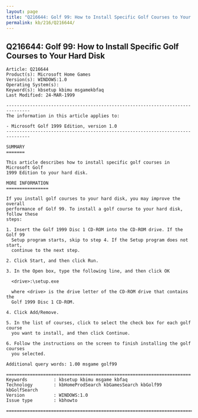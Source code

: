 ```yaml
---
layout: page
title: "Q216644: Golf 99: How to Install Specific Golf Courses to Your Hard Disk"
permalink: kb/216/Q216644/
---
```


## Q216644: Golf 99: How to Install Specific Golf Courses to Your Hard Disk

	Article: Q216644
	Product(s): Microsoft Home Games
	Version(s): WINDOWS:1.0
	Operating System(s): 
	Keyword(s): kbsetup kbimu msgamekbfaq
	Last Modified: 24-MAR-1999
	
	-------------------------------------------------------------------------------
	The information in this article applies to:
	
	- Microsoft Golf 1999 Edition, version 1.0 
	-------------------------------------------------------------------------------
	
	SUMMARY
	=======
	
	This article describes how to install specific golf courses in Microsoft Golf
	1999 Edition to your hard disk.
	
	MORE INFORMATION
	================
	
	If you install golf courses to your hard disk, you may improve the overall
	performance of Golf 99. To install a golf course to your hard disk, follow these
	steps:
	
	1. Insert the Golf 1999 Disc 1 CD-ROM into the CD-ROM drive. If the Golf 99
	  Setup program starts, skip to step 4. If the Setup program does not start,
	  continue to the next step.
	
	2. Click Start, and then click Run.
	
	3. In the Open box, type the following line, and then click OK
	
	  <drive>:\setup.exe
	
	  where <drive> is the drive letter of the CD-ROM drive that contains the
	  Golf 1999 Disc 1 CD-ROM.
	
	4. Click Add/Remove.
	
	5. In the list of courses, click to select the check box for each golf course
	  you want to install, and then click Continue.
	
	6. Follow the instructions on the screen to finish installing the golf courses
	  you selected.
	
	Additional query words: 1.00 msgame golf99
	
	======================================================================
	Keywords          : kbsetup kbimu msgame kbfaq
	Technology        : kbHomeProdSearch kbGamesSearch kbGolf99 kbGolfSearch
	Version           : WINDOWS:1.0
	Issue type        : kbhowto
	
	=============================================================================
	
